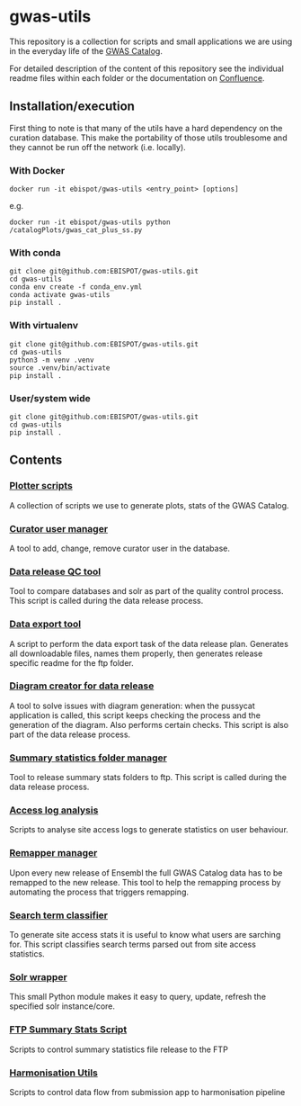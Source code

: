 # gwas-utils

This repository is a collection for scripts and small applications we are using in the everyday life of the [GWAS Catalog](http://www.ebi.ac.uk/gwas).

For detailed description of the content of this repository see the individual readme files within each folder or the documentation on [Confluence](https://www.ebi.ac.uk/seqdb/confluence/display/GOCI/GWAS+Catalog+tools+and+scripts). 

## Installation/execution

First thing to note is that many of the utils have a hard dependency on the curation database. This make the portability of those utils troublesome and they cannot be run off the network (i.e. locally).  

### With Docker
```
docker run -it ebispot/gwas-utils <entry_point> [options]
```
e.g.
```
docker run -it ebispot/gwas-utils python /catalogPlots/gwas_cat_plus_ss.py
```

### With conda
```
git clone git@github.com:EBISPOT/gwas-utils.git
cd gwas-utils
conda env create -f conda_env.yml
conda activate gwas-utils
pip install .
```

### With virtualenv
```
git clone git@github.com:EBISPOT/gwas-utils.git
cd gwas-utils
python3 -m venv .venv
source .venv/bin/activate
pip install .
```

### User/system wide
```
git clone git@github.com:EBISPOT/gwas-utils.git
cd gwas-utils
pip install .
```


## Contents

### [Plotter scripts](https://github.com/EBISPOT/gwas-utils/tree/master/catalogPlots)

A collection of scripts we use to generate plots, stats of the GWAS Catalog. 

### [Curator user manager](https://github.com/EBISPOT/gwas-utils/tree/master/curatorUserManager)

A tool to add, change, remove curator user in the database.

### [Data release QC tool](https://github.com/EBISPOT/gwas-utils/tree/master/dataReleaseQC)

Tool to compare databases and solr as part of the quality control process. This script is called during the data release process.

### [Data export tool](https://github.com/EBISPOT/gwas-utils/tree/master/data_export)

A script to perform the data export task of the data release plan. Generates all downloadable files, names them properly, then generates release specific readme for the ftp folder.

### [Diagram creator for data release](https://github.com/EBISPOT/gwas-utils/tree/master/diagramCreator)

A tool to solve issues with diagram generation: when the pussycat application is called, this script keeps checking the process and the generation of the diagram. Also performs certain checks. This script is also part of the data release process.

### [Summary statistics folder manager](https://github.com/EBISPOT/gwas-utils/tree/master/ftpSummaryStatsScript)

Tool to release summary stats folders to ftp. This script is called during the data release process.

### [Access log analysis](https://github.com/EBISPOT/gwas-utils/tree/master/log-analysis)

Scripts to analyse site access logs to generate statistics on user behaviour. 

### [Remapper manager](https://github.com/EBISPOT/gwas-utils/tree/master/remapper_manager)

Upon every new release of Ensembl the full GWAS Catalog data has to be remapped to the new release. This tool to help the remapping process by automating the process that triggers remapping. 

### [Search term classifier](https://github.com/EBISPOT/gwas-utils/tree/master/search_term_classifier)

To generate site access stats it is useful to know what users are sarching for. This script classifies search terms parsed out from site access statistics.

### [Solr wrapper](https://github.com/EBISPOT/gwas-utils/tree/master/solrWrapper)

This small Python module makes it easy to query, update, refresh the specified solr instance/core. 

### [FTP Summary Stats Script](https://github.com/EBISPOT/gwas-utils/tree/master/ftpSummaryStatsScript)

Scripts to control summary statistics file release to the FTP

### [Harmonisation Utils](https://github.com/EBISPOT/gwas-utils/tree/master/harmonisationUtils)

Scripts to control data flow from submission app to harmonisation pipeline
